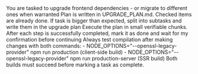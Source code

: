 <task>
You are tasked to upgrade frontend dependencies - or migrate to different ones when warranted
</task>
<plan>
Plan is written in UPGRADE_PLAN.md. Checked items are already done. If task is bigger than expected, split into subtasks and write them in the upgrade plan
</plan>
<execute>
Execute the plan in small verifiable chunks. After each step is successfully completed, mark it as done and wait for my confirmation before continuing
</execute>
<build-verification>
Always test compilation after making changes with both commands:
- NODE_OPTIONS="--openssl-legacy-provider" npm run production (client-side build)
- NODE_OPTIONS="--openssl-legacy-provider" npm run production-server (SSR build)
Both builds must succeed before marking a task as complete.
</build-verification>